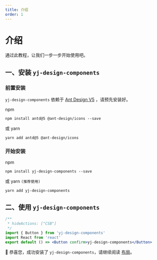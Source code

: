 ```yaml
---
title: 介绍
order: 1
---
```


# 介绍

通过此教程，让我们一步一步开始使用吧。

## 一、安装 `yj-design-components`

### 前置安装

`yj-design-components` 依赖于 [Ant Design V5](https://ant-design.antgroup.com/components/overview-cn) ，请预先安装好。

npm

```shell
npm install antd@5 @ant-design/icons --save
```

或 yarn

```shell
yarn add antd@5 @ant-design/icons
```

### 开始安装

npm

```shell
npm install yj-design-components --save
```

或 yarn `(推荐使用)`

```shell
yarn add yj-design-components
```

## 二、使用 `yj-design-components`

```jsx
/**
 * hideActions: ["CSB"]
 */
import { Button } from 'yj-design-components'
import React from 'react'
export default () => <Button confirm>yj-design-components</Button>
```

🎉 恭喜您，成功安装了 `yj-design-components`，请继续阅读 [布局](/component/layout)。
